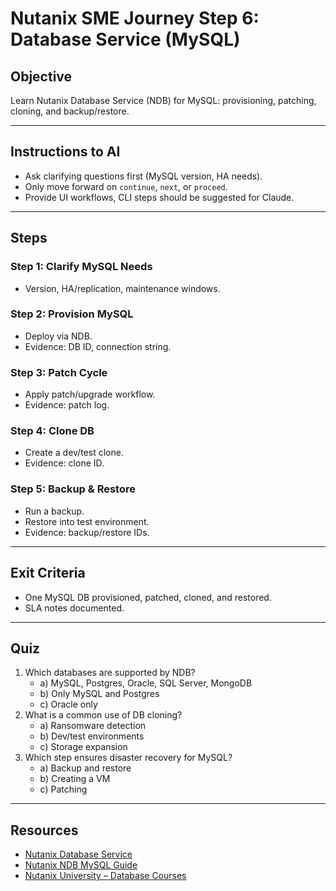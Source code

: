 # Nutanix SME Journey Step 6: Database Service (MySQL)

## Objective
Learn Nutanix Database Service (NDB) for MySQL: provisioning, patching, cloning, and backup/restore.

---

## Instructions to AI
- Ask clarifying questions first (MySQL version, HA needs).  
- Only move forward on `continue`, `next`, or `proceed`.  
- Provide UI workflows, CLI steps should be suggested for Claude.

---

## Steps

### Step 1: Clarify MySQL Needs
- Version, HA/replication, maintenance windows.

### Step 2: Provision MySQL
- Deploy via NDB.  
- Evidence: DB ID, connection string.

### Step 3: Patch Cycle
- Apply patch/upgrade workflow.  
- Evidence: patch log.

### Step 4: Clone DB
- Create a dev/test clone.  
- Evidence: clone ID.

### Step 5: Backup & Restore
- Run a backup.  
- Restore into test environment.  
- Evidence: backup/restore IDs.

---

## Exit Criteria
- One MySQL DB provisioned, patched, cloned, and restored.  
- SLA notes documented.

---

## Quiz
1. Which databases are supported by NDB?  
   - a) MySQL, Postgres, Oracle, SQL Server, MongoDB  
   - b) Only MySQL and Postgres  
   - c) Oracle only  
2. What is a common use of DB cloning?  
   - a) Ransomware detection  
   - b) Dev/test environments  
   - c) Storage expansion  
3. Which step ensures disaster recovery for MySQL?  
   - a) Backup and restore  
   - b) Creating a VM  
   - c) Patching  

---

## Resources
- [Nutanix Database Service](https://www.nutanix.com/products/database-service)  
- [Nutanix NDB MySQL Guide](https://portal.nutanix.com/page/documents/database-service)  
- [Nutanix University – Database Courses](https://www.nutanixuniversity.com/)  
